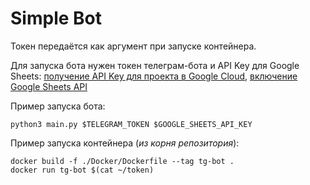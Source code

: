 # Simple Bot

Токен передаётся как аргумент при запуске контейнера.

Для запуска бота нужен токен телеграм-бота и API Key для Google Sheets: [получение API Key для проекта в Google Cloud](https://developers.google.com/workspace/guides/create-credentials#api-key), [включение Google Sheets API](https://developers.google.com/workspace/guides/enable-apis)

Пример запуска бота:

    python3 main.py $TELEGRAM_TOKEN $GOOGLE_SHEETS_API_KEY

Пример запуска контейнера (*из корня репозитория*):

    docker build -f ./Docker/Dockerfile --tag tg-bot .
    docker run tg-bot $(cat ~/token)


